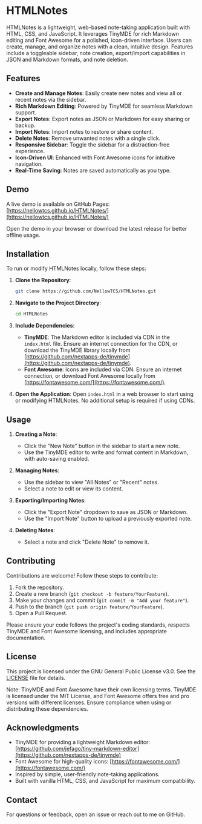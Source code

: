 # HTMLNotes

HTMLNotes is a lightweight, web-based note-taking application built with HTML, CSS, and JavaScript. It leverages TinyMDE for rich Markdown editing and Font Awesome for a polished, icon-driven interface. Users can create, manage, and organize notes with a clean, intuitive design. Features include a toggleable sidebar, note creation, export/import capabilities in JSON and Markdown formats, and note deletion.

## Features

- **Create and Manage Notes**: Easily create new notes and view all or recent notes via the sidebar.
- **Rich Markdown Editing**: Powered by TinyMDE for seamless Markdown support.
- **Export Notes**: Export notes as JSON or Markdown for easy sharing or backup.
- **Import Notes**: Import notes to restore or share content.
- **Delete Notes**: Remove unwanted notes with a single click.
- **Responsive Sidebar**: Toggle the sidebar for a distraction-free experience.
- **Icon-Driven UI**: Enhanced with Font Awesome icons for intuitive navigation.
- **Real-Time Saving**: Notes are saved automatically as you type.

## Demo

A live demo is available on GitHub Pages: [https://nellowtcs.github.io/HTMLNotes/](https://nellowtcs.github.io/HTMLNotes/)

Open the demo in your browser or download the latest release for better offline usage.

## Installation

To run or modify HTMLNotes locally, follow these steps:

1. **Clone the Repository**:
   ```bash
   git clone https://github.com/NellowTCS/HTMLNotes.git
   ```

2. **Navigate to the Project Directory**:
   ```bash
   cd HTMLNotes
   ```

3. **Include Dependencies**:
   - **TinyMDE**: The Markdown editor is included via CDN in the `index.html` file. Ensure an internet connection for the CDN, or download the TinyMDE library locally from [https://github.com/nextapps-de/tinymde](https://github.com/nextapps-de/tinymde).
   - **Font Awesome**: Icons are included via CDN. Ensure an internet connection, or download Font Awesome locally from [https://fontawesome.com/](https://fontawesome.com/).

4. **Open the Application**:
   Open `index.html` in a web browser to start using or modifying HTMLNotes. No additional setup is required if using CDNs.

## Usage

1. **Creating a Note**:
   - Click the "New Note" button in the sidebar to start a new note.
   - Use the TinyMDE editor to write and format content in Markdown, with auto-saving enabled.

2. **Managing Notes**:
   - Use the sidebar to view "All Notes" or "Recent" notes.
   - Select a note to edit or view its content.

3. **Exporting/Importing Notes**:
   - Click the "Export Note" dropdown to save as JSON or Markdown.
   - Use the "Import Note" button to upload a previously exported note.

4. **Deleting Notes**:
   - Select a note and click "Delete Note" to remove it.

## Contributing

Contributions are welcome! Follow these steps to contribute:

1. Fork the repository.
2. Create a new branch (`git checkout -b feature/YourFeature`).
3. Make your changes and commit (`git commit -m "Add your feature"`).
4. Push to the branch (`git push origin feature/YourFeature`).
5. Open a Pull Request.

Please ensure your code follows the project's coding standards, respects TinyMDE and Font Awesome licensing, and includes appropriate documentation.

## License

This project is licensed under the GNU General Public License v3.0. See the [LICENSE](LICENSE) file for details.

Note: TinyMDE and Font Awesome have their own licensing terms. TinyMDE is licensed under the MIT License, and Font Awesome offers free and pro versions with different licenses. Ensure compliance when using or distributing these dependencies.

## Acknowledgments

- TinyMDE for providing a lightweight Markdown editor: [https://github.com/jefago/tiny-markdown-editor](https://github.com/nextapps-de/tinymde)
- Font Awesome for high-quality icons: [https://fontawesome.com/](https://fontawesome.com/)
- Inspired by simple, user-friendly note-taking applications.
- Built with vanilla HTML, CSS, and JavaScript for maximum compatibility.

## Contact

For questions or feedback, open an issue or reach out to me on GitHub.
